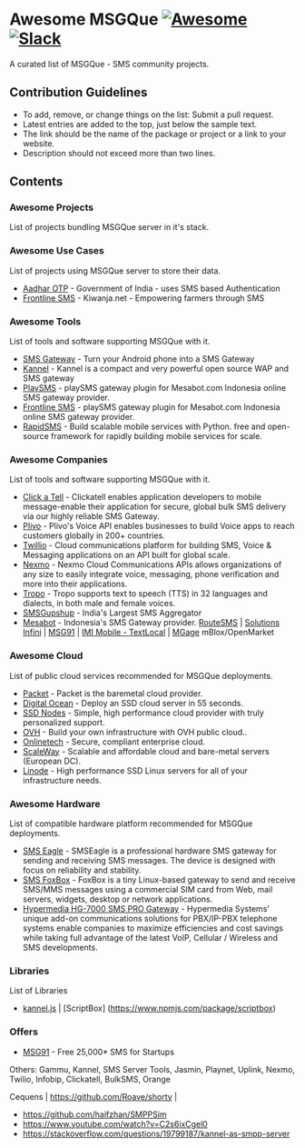 # Awesome MSGQue [![Awesome](https://cdn.rawgit.com/sindresorhus/awesome/d7305f38d29fed78fa85652e3a63e154dd8e8829/media/badge.svg)](https://github.com/sindresorhus/awesome) [![Slack](https://badges.gitter.im/Join%20Chat.svg)](https://msgque.slack.com?utm_source=badge&utm_medium=badge&utm_campaign=pr-badge&utm_content=badge)

A curated list of MSGQue - SMS community projects. 

## Contribution Guidelines
* To add, remove, or change things on the list: Submit a pull request.
* Latest entries are added to the top, just below the sample text.
* The link should be the name of the package or project or a link to your website.
* Description should not exceed more than two lines.

## Contents

### Awesome Projects
List of projects bundling MSGQue server in it's stack.
 

### Awesome Use Cases
List of projects using MSGQue server to store their data.
* [Aadhar OTP](https://portal.uidai.gov.in/uidwebportal/residentSelfServices.do?page=otp) - Government of India - uses SMS based Authentication 
* [Frontline SMS](http://www.frontlinesms.com) - Kiwanja.net - Empowering farmers through SMS

### Awesome Tools
List of tools and software supporting MSGQue with it.
* [SMS Gateway](http://smsgateway.me) - Turn your Android phone into a SMS Gateway
* [Kannel](http://kannel.org) - Kannel is a compact and very powerful open source WAP and SMS gateway
* [PlaySMS](https://playsms.org) - playSMS gateway plugin for Mesabot.com Indonesia online SMS gateway provider.
* [Frontline SMS](http://www.frontlinesms.com) - playSMS gateway plugin for Mesabot.com Indonesia online SMS gateway provider.
* [RapidSMS](https://rapidsms.org) - Build scalable mobile services with Python. free and open-source framework for rapidly building mobile services for scale. 

### Awesome Companies 
List of tools and software supporting MSGQue with it.
* [Click a Tell](https://www.clickatell.com) - Clickatell enables application developers to mobile message-enable their application for secure, global bulk SMS delivery via our highly reliable SMS Gateway.
* [Plivo](https://www.plivo.com) - Plivo's Voice API enables businesses to build Voice apps to reach customers globally in 200+ countries.
* [Twillio](https://www.twilio.com) - Cloud communications platform for building SMS, Voice & Messaging applications on an API built for global scale. 
* [Nexmo](https://www.nexmo.com) - Nexmo Cloud Communications APIs allows organizations of any size to easily integrate voice, messaging, phone verification and more into their applications. 
* [Tropo](https://www.tropo.com) - Tropo supports text to speech (TTS) in 32 languages and dialects, in both male and female voices.
* [SMSGupshup](http://enterprise.smsgupshup.com/) - India's Largest SMS Aggregator
* [Mesabot](https://www.mesabot.com/) - Indonesia's SMS Gateway provider.
[RouteSMS](http://www.routemobile.com/) | [Solutions Infini](http://www.routemobile.com/) | [MSG91](http://www.routemobile.com/) | [IMI Mobile - TextLocal](https://imimobile.com/textlocal/) | [MGage](http://www.mgage.com/products-services/platforms/sms) 
mBlox/OpenMarket 
### Awesome Cloud
List of public cloud services recommended for MSGQue deployments.
* [Packet](https://www.packet.net) - Packet is the baremetal cloud provider. 
* [Digital Ocean](https://www.digitalocean.com) - Deploy an SSD cloud server in 55 seconds.
* [SSD Nodes](https://www.ssdnodes.com/) - Simple, high performance cloud provider with truly personalized support.
* [OVH](https://www.ovh.com/us) - Build your own infrastructure with OVH public cloud.. 
* [Onlinetech](http://www.onlinetech.com) - Secure, compliant enterprise cloud.
* [ScaleWay](https://www.scaleway.com) - Scalable and affordable cloud and bare-metal servers (European DC).
* [Linode](https://www.linode.com) - High performance SSD Linux servers for all of your infrastructure needs.


### Awesome Hardware
List of compatible hardware platform recommended for MSGQue deployments.
* [SMS Eagle](https://www.smseagle.eu/) - SMSEagle is a professional hardware SMS gateway for sending and receiving SMS messages. The device is designed with focus on reliability and stability. 
* [SMS FoxBox](https://www.smsfoxbox.it/) - FoxBox is a tiny Linux-based gateway to send and receive SMS/MMS messages using a commercial SIM card from Web, mail servers, widgets, desktop or network applications.
* [Hypermedia HG-7000 SMS PRO Gateway](http://hyperms.com/) - Hypermedia Systems' unique add-on communications solutions for PBX/IP-PBX telephone systems enable companies to maximize efficiencies and cost savings while taking full advantage of the latest VoIP, Cellular / Wireless and SMS developments.

### Libraries
List of Libraries
* [kannel.js](https://github.com/badlee/kannel.js) | [ScriptBox] (https://www.npmjs.com/package/scriptbox)
### Offers

* [MSG91](https://msg91.com/startups/) - Free 25,000\* SMS for Startups

Others:
Gammu, Kannel, SMS Server Tools, Jasmin, Playnet, Uplink, Nexmo, Twilio, Infobip, Clickatell, BulkSMS, Orange



Cequens | https://github.com/Roave/shorty |

* https://github.com/haifzhan/SMPPSim
* https://www.youtube.com/watch?v=C2s6ixCgel0
* https://stackoverflow.com/questions/19799187/kannel-as-smpp-server
